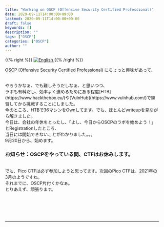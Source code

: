 ```yaml
---
title: "Working on OSCP (Offensive Security Certified Professional)"
date: 2020-09-11T14:00:00+09:00
lastmod: 2020-09-11T14:00:00+09:00
draft: false
keywords: []
description: ""
tags: ["OSCP"]
categories: ["OSCP"]
author: ""
---
```

{{% right %}}
<a href="https://translate.google.com/translate?hl=en&sl=ja&tl=en&u=https%3A%2F%2Fcaptureamerica.github.io%2Fwriteups%2Fpost%2Fworking_on_OSCP%2F">
<img src="https://captureamerica.github.io/writeups/img/En.png" alt="English">
</a>
{{% /right %}}

[OSCP](https://www.offensive-security.com/) (Offensive Security Certified Professional) にちょっと興味があって、

<br />
やろうかなぁ、でも難しそうだしなぁ、と思いつつ、

<br />
ラボも有料だし、効率よく進めるためにある程度[HTB](https://www.hackthebox.eu/)や[VulnHub](https://www.vulnhub.com/)で練習してから挑戦することにしました。

<br />
今のところ、HTBで36マシンをOwnしてます。でも、ほとんどwriteupを見ながら解きました。

<br />
今日は、会社の年休をとったし、「よし、今日からOSCPのラボを始めよう！」とRegistrationしたところ、

<br />
当日には開始できないことがわかりました。。。

<br />
9月20日から、始めます。

<br />
<h3>お知らせ：OSCPをやっている間、CTFはお休みします。</h3>

<br />
でも、Pico CTFは必ず参加しようと思ってます。次回のPico CTFは、2021年の3月のようですね。

<br />
それまでに、OSCP片付くかなぁ。

<br />
とりあえず、頑張ります。


<br /><br />
<br /><br />
- - -
<br /><br />
<br /><br />
